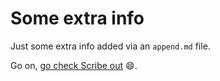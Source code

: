# Some extra info

Just some extra info added via an `append.md` file.

Go on, [go check Scribe out](https://github.com/knuckleswtf/scribe) 😄.